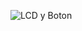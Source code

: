 ![LCD y Boton](https://github.com/Brandon-SR/Sensores_R2/assets/132231023/6a5bac85-52dc-49eb-a199-24d2851227b4)
